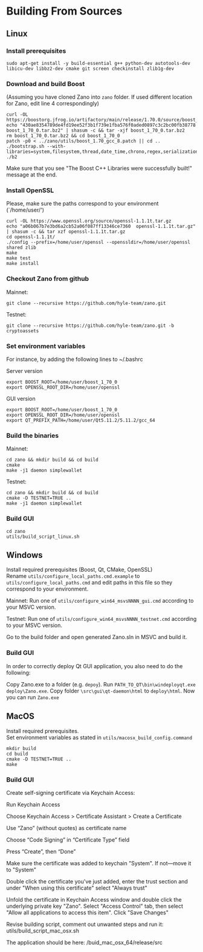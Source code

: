 # Building From Sources

## Linux

### Install prerequisites

```
sudo apt-get install -y build-essential g++ python-dev autotools-dev libicu-dev libbz2-dev cmake git screen checkinstall zlib1g-dev
```

### Download and build Boost

(Assuming you have cloned Zano into `zano` folder. If used different location for Zano, edit line 4 correspondingly)

```
curl -OL https://boostorg.jfrog.io/artifactory/main/release/1.70.0/source/boost_1_70_0.tar.bz2
echo "430ae8354789de4fd19ee52f3b1f739e1fba576f0aded0897c3c2bc00fb38778  boost_1_70_0.tar.bz2" | shasum -c && tar -xjf boost_1_70_0.tar.bz2
rm boost_1_70_0.tar.bz2 && cd boost_1_70_0
patch -p0 < ../zano/utils/boost_1.70_gcc_8.patch || cd ..
./bootstrap.sh --with-libraries=system,filesystem,thread,date_time,chrono,regex,serialization,atomic,program_options,locale,timer,log
./b2
```

Make sure that you see "The Boost C++ Libraries were successfully built!" message at the end.

### Install OpenSSL

Please, make sure the paths correspond to your environment (\`/home/user/')

```
curl -OL https://www.openssl.org/source/openssl-1.1.1t.tar.gz
echo "a06b067b7e3bd6a2cb52a06f087ff13346ce7360  openssl-1.1.1t.tar.gz" | shasum -c && tar xzf openssl-1.1.1t.tar.gz
cd openssl-1.1.1t/
./config --prefix=/home/user/openssl --openssldir=/home/user/openssl shared zlib
make
make test
make install

```

### Checkout Zano from github

Mainnet:

```
git clone --recursive https://github.com/hyle-team/zano.git
```

Testnet:

```
git clone --recursive https://github.com/hyle-team/zano.git -b cryptoassets
```

### Set environment variables

For instance, by adding the following lines to ~/.bashrc

Server version

```
export BOOST_ROOT=/home/user/boost_1_70_0
export OPENSSL_ROOT_DIR=/home/user/openssl
```

GUI version

```
export BOOST_ROOT=/home/user/boost_1_70_0
export OPENSSL_ROOT_DIR=/home/user/openssl
export QT_PREFIX_PATH=/home/user/Qt5.11.2/5.11.2/gcc_64
```

### Build the binaries

Mainnet:

```
cd zano && mkdir build && cd build
cmake
make -j1 daemon simplewallet
```

Testnet:

```
cd zano && mkdir build && cd build
cmake -D TESTNET=TRUE ..
make -j1 daemon simplewallet
```

### Build GUI

```
cd zano
utils/build_script_linux.sh
```

## Windows

Install required prerequisites (Boost, Qt, CMake, OpenSSL)  
Rename `utils/configure_local_paths.cmd.example` to `utils/configure_local_paths.cmd` and edit paths in this file so they correspond to your environment.

Mainnet:
Run one of `utils/configure_win64_msvsNNNN_gui.cmd` according to your MSVC version.

Testnet:
Run one of `utils/configure_win64_msvsNNNN_testnet.cmd` according to your MSVC version.

Go to the build folder and open generated Zano.sln in MSVC and build it.

### Build GUI

In order to correctly deploy Qt GUI application, you also need to do the following:

Copy Zano.exe to a folder (e.g. `depoy`).
Run `PATH_TO_QT\bin\windeployqt.exe deploy\Zano.exe`.
Copy folder `\src\gui\qt-daemon\html` to `deploy\html`.
Now you can run `Zano.exe`

## MacOS

Install required prerequisites.  
Set environment variables as stated in `utils/macosx_build_config.command`

```
mkdir build
cd build
cmake -D TESTNET=TRUE ..
make
```

### Build GUI

Create self-signing certificate via Keychain Access:

Run Keychain Access

Choose Keychain Access > Certificate Assistant > Create a Certificate

Use “Zano” (without quotes) as certificate name

Choose “Code Signing” in “Certificate Type” field

Press “Create”, then “Done”

Make sure the certificate was added to keychain "System". If not—move it to "System"

Double click the certificate you've just added, enter the trust section and under "When using this certificate" select "Always trust"

Unfold the certificate in Keychain Access window and double click the underlying private key "Zano". Select "Access Control" tab, then select "Allow all applications to access this item". Click "Save Changes"

Revise building script, comment out unwanted steps and run it: utils/build_script_mac_osx.sh

The application should be here: /buid_mac_osx_64/release/src
